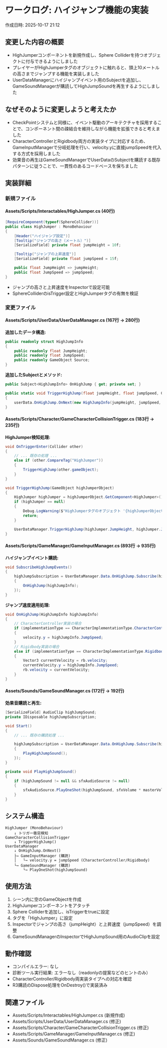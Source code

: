 # ワークログ: ハイジャンプ機能の実装

作成日時: 2025-10-17 21:12

## 変更した内容の概要

- HighJumperコンポーネントを新規作成し、Sphere Colliderを持つオブジェクトに付与できるようにしました
- プレイヤーがHighJumperタグのオブジェクトに触れると、頭上10メートルの高さまでジャンプする機能を実装しました
- UserDataManagerにハイジャンプイベント用のSubjectを追加し、GameSoundManagerが購読してHighJumpSoundを再生するようにしました

## なぜそのように変更しようと考えたか

- CheckPointシステムと同様に、イベント駆動のアーキテクチャを採用することで、コンポーネント間の疎結合を維持しながら機能を拡張できると考えました
- CharacterControllerとRigidbody両方の実装タイプに対応するため、GameInputManagerで分岐処理を行い、velocity.yに直接jumpSpeedを代入する方式を採用しました
- 効果音の再生はGameSoundManagerでUserDataのSubjectを購読する既存パターンに従うことで、一貫性のあるコードベースを保ちました

## 実装詳細

### 新規ファイル

#### Assets/Scripts/Interactables/HighJumper.cs (40行)

```csharp
[RequireComponent(typeof(SphereCollider))]
public class HighJumper : MonoBehaviour
{
    [Header("ハイジャンプ設定")]
    [Tooltip("ジャンプの高さ（メートル）")]
    [SerializeField] private float jumpHeight = 10f;

    [Tooltip("ジャンプの上昇速度")]
    [SerializeField] private float jumpSpeed = 15f;

    public float JumpHeight => jumpHeight;
    public float JumpSpeed => jumpSpeed;
}
```

- ジャンプの高さと上昇速度をInspectorで設定可能
- SphereColliderのisTrigger設定とHighJumperタグの有無を検証

### 変更ファイル

#### Assets/Scripts/UserData/UserDataManager.cs (167行 → 280行)

**追加したデータ構造:**

```csharp
public readonly struct HighJumpInfo
{
    public readonly float JumpHeight;
    public readonly float JumpSpeed;
    public readonly GameObject Source;
}
```

**追加したSubjectとメソッド:**

```csharp
public Subject<HighJumpInfo> OnHighJump { get; private set; }

public static void TriggerHighJump(float jumpHeight, float jumpSpeed, GameObject source)
{
    userData.OnHighJump.OnNext(new HighJumpInfo(jumpHeight, jumpSpeed, source));
}
```

#### Assets/Scripts/Character/GameCharacterCollisionTrigger.cs (183行 → 235行)

**HighJumper検知処理:**

```csharp
void OnTriggerEnter(Collider other)
{
    // ... 既存の処理 ...
    else if (other.CompareTag("HighJumper"))
    {
        TriggerHighJump(other.gameObject);
    }
}

void TriggerHighJump(GameObject highJumperObject)
{
    HighJumper highJumper = highJumperObject.GetComponent<HighJumper>();
    if (highJumper == null)
    {
        Debug.LogWarning($"HighJumperタグのオブジェクト '{highJumperObject.name}' にHighJumperコンポーネントがありません。");
        return;
    }

    UserDataManager.TriggerHighJump(highJumper.JumpHeight, highJumper.JumpSpeed, highJumperObject);
}
```

#### Assets/Scripts/GameManager/GameInputManager.cs (893行 → 935行)

**ハイジャンプイベント購読:**

```csharp
void SubscribeHighJumpEvents()
{
    highJumpSubscription = UserDataManager.Data.OnHighJump.Subscribe(highJumpInfo =>
    {
        OnHighJump(highJumpInfo);
    });
}
```

**ジャンプ速度適用処理:**

```csharp
void OnHighJump(HighJumpInfo highJumpInfo)
{
    // CharacterController実装の場合
    if (implementationType == CharacterImplementationType.CharacterController && characterController != null)
    {
        velocity.y = highJumpInfo.JumpSpeed;
    }
    // Rigidbody実装の場合
    else if (implementationType == CharacterImplementationType.Rigidbody && rb != null)
    {
        Vector3 currentVelocity = rb.velocity;
        currentVelocity.y = highJumpInfo.JumpSpeed;
        rb.velocity = currentVelocity;
    }
}
```

#### Assets/Sounds/GameSoundManager.cs (172行 → 192行)

**効果音購読と再生:**

```csharp
[SerializeField] AudioClip highJumpSound;
private IDisposable highJumpSubscription;

void Start()
{
    // ... 既存の購読処理 ...

    highJumpSubscription = UserDataManager.Data.OnHighJump.Subscribe(highJumpInfo =>
    {
        PlayHighJumpSound();
    });
}

private void PlayHighJumpSound()
{
    if (highJumpSound != null && sfxAudioSource != null)
    {
        sfxAudioSource.PlayOneShot(highJumpSound, sfxVolume * masterVolume);
    }
}
```

## システム構造

```
HighJumper (MonoBehaviour)
    ↓ トリガー衝突検知
GameCharacterCollisionTrigger
    ↓ TriggerHighJump()
UserDataManager
    ↓ OnHighJump.OnNext()
    ├→ GameInputManager (購読)
    │   └→ velocity.y = jumpSpeed (CharacterController/Rigidbody)
    └→ GameSoundManager (購読)
        └→ PlayOneShot(highJumpSound)
```

## 使用方法

1. シーン内に空のGameObjectを作成
2. HighJumperコンポーネントをアタッチ
3. Sphere Colliderを追加し、isTriggerをtrueに設定
4. タグを「HighJumper」に設定
5. Inspectorでジャンプの高さ（jumpHeight）と上昇速度（jumpSpeed）を調整
6. GameSoundManagerのInspectorでHighJumpSound用のAudioClipを設定

## 動作確認

- コンパイルエラー: なし
- 診断ツール実行結果: エラーなし（readonlyの提案などのヒントのみ）
- CharacterController/Rigidbody両実装タイプへの対応を確認
- R3購読のDispose処理をOnDestroy()で実装済み

## 関連ファイル

- Assets/Scripts/Interactables/HighJumper.cs (新規作成)
- Assets/Scripts/UserData/UserDataManager.cs (修正)
- Assets/Scripts/Character/GameCharacterCollisionTrigger.cs (修正)
- Assets/Scripts/GameManager/GameInputManager.cs (修正)
- Assets/Sounds/GameSoundManager.cs (修正)
